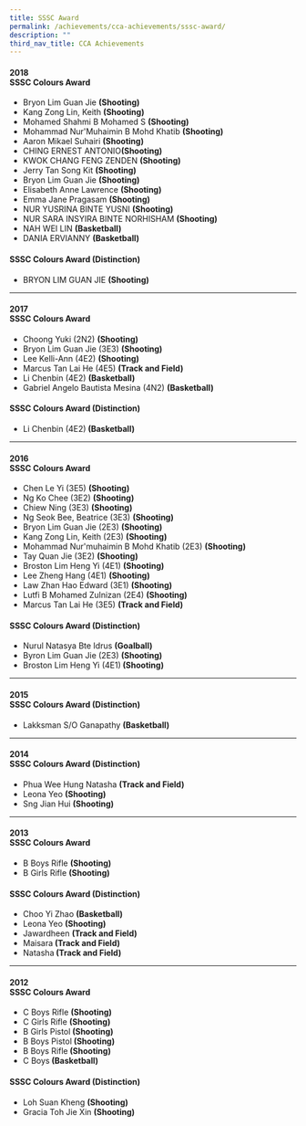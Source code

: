 ```yaml
---
title: SSSC Award
permalink: /achievements/cca-achievements/sssc-award/
description: ""
third_nav_title: CCA Achievements
---
```

<h4>2018<br><strong>SSSC Colours Award</strong></h4>
<ul>
<li>Bryon Lim Guan Jie <strong>(Shooting)</strong></li>
<li>Kang Zong Lin, Keith <strong>(Shooting)</strong></li>
<li>Mohamed Shahmi B Mohamed S <strong>(Shooting)</strong></li>
<li>Mohammad Nur'Muhaimin B Mohd Khatib <strong>(Shooting)</strong></li>
<li>Aaron Mikael Suhairi <strong>(Shooting)</strong></li>
<li>CHING ERNEST ANTONIO<strong>(Shooting)</strong></li>
<li>KWOK CHANG FENG ZENDEN <strong>(Shooting)</strong></li>
<li>Jerry Tan Song Kit <strong>(Shooting)</strong></li>
<li>Bryon Lim Guan Jie <strong>(Shooting)</strong></li>
<li>Elisabeth Anne Lawrence <strong>(Shooting)</strong></li>
<li>Emma Jane Pragasam <strong>(Shooting)</strong></li>
<li>NUR YUSRINA BINTE YUSNI <strong>(Shooting)</strong></li>
<li>NUR SARA INSYIRA BINTE NORHISHAM <strong>(Shooting)</strong></li>
<li>NAH WEI LIN <strong>(Basketball)</strong></li>
<li>DANIA ERVIANNY <strong>(Basketball)</strong></li>
</ul>
<h4><strong>SSSC Colours Award (Distinction)</strong></h4>
<ul>
<li>BRYON LIM GUAN JIE <strong>(Shooting)</strong></li>
</ul><hr>

<h4>2017<br><strong>SSSC Colours Award</strong></h4>
<ul>
<li>Choong Yuki (2N2)&nbsp;<strong>(Shooting)</strong></li>
<li>Bryon Lim Guan Jie (3E3)&nbsp;<strong>(Shooting)</strong></li>
<li>Lee Kelli-Ann (4E2)&nbsp;<strong>(Shooting)</strong></li>
<li>Marcus Tan Lai He (4E5)&nbsp;<strong>(Track and Field)</strong></li>
<li>Li Chenbin (4E2)&nbsp;<strong>(Basketball)</strong></li>
<li>Gabriel Angelo Bautista Mesina (4N2)&nbsp;<strong>(Basketball)</strong></li>
</ul>
<h4><strong>SSSC Colours Award (Distinction)</strong></h4>
<ul>
<li>Li Chenbin (4E2)<strong>&nbsp;(Basketball)</strong></li>
</ul><hr>
<h4>2016<br><strong>SSSC Colours Award</strong></h4>
<ul>
<li>Chen Le Yi (3E5)&nbsp;<strong>(Shooting)</strong></li>
<li>Ng Ko Chee (3E2)&nbsp;<strong>(Shooting)</strong></li>
<li>Chiew Ning (3E3)&nbsp;<strong>(Shooting)</strong></li>
<li>Ng Seok Bee, Beatrice (3E3)&nbsp;<strong>(Shooting)</strong></li>
<li>Bryon Lim Guan Jie (2E3)&nbsp;<strong>(Shooting)</strong></li>
<li>Kang Zong Lin, Keith (2E3)&nbsp;<strong>(Shooting)</strong></li>
<li>Mohammad Nur'muhaimin B Mohd Khatib (2E3)&nbsp;<strong>(Shooting)</strong></li>
<li>Tay Quan Jie (3E2)&nbsp;<strong>(Shooting)</strong></li>
<li>Broston Lim Heng Yi (4E1)&nbsp;<strong>(Shooting)</strong></li>
<li>Lee Zheng Hang (4E1)&nbsp;<strong>(Shooting)</strong></li>
<li>Law Zhan Hao Edward (3E1)&nbsp;<strong>(Shooting)</strong></li>
<li>Lutfi B Mohamed Zulnizan (2E4)&nbsp;<strong>(Shooting)</strong></li>
<li>Marcus Tan Lai He (3E5)&nbsp;<strong>(Track and Field)</strong></li>
</ul>
<h4><strong>SSSC Colours Award (Distinction)</strong></h4>
<ul>
<li>Nurul Natasya Bte Idrus&nbsp;<strong>(Goalball)</strong></li>
<li>Byron Lim Guan Jie (2E3)&nbsp;<strong>(Shooting)</strong></li>
<li>Broston Lim Heng Yi (4E1)<strong>&nbsp;(Shooting)</strong></li>
</ul><hr>
<h4>2015<br><strong>SSSC Colours Award (Distinction)</strong></h4>
<ul>
<li>Lakksman S/O Ganapathy&nbsp;<strong>(Basketball)</strong></li>
</ul><hr>
<h4>2014<br><strong>SSSC Colours Award (Distinction)</strong></h4>
<ul>
<li>Phua Wee Hung Natasha&nbsp;<strong>(Track and Field)</strong></li>
<li>Leona Yeo&nbsp;<strong>(Shooting)</strong></li>
<li>Sng Jian Hui&nbsp;<strong>(Shooting)</strong></li>
</ul><hr>
<h4>2013<br><strong>SSSC Colours Award</strong></h4>
<div>
<ul>
<li>B Boys Rifle&nbsp;<strong>(Shooting)</strong></li>
<li>B Girls Rifle&nbsp;<strong>(Shooting)</strong></li>
</ul>
<h4><strong>SSSC Colours Award (Distinction)</strong></h4>
<ul>
<li>Choo Yi Zhao&nbsp;<strong>(Basketball)</strong></li>
<li>Leona Yeo&nbsp;<strong>(Shooting)</strong></li>
<li>Jawardheen&nbsp;<strong>(Track and Field)</strong></li>
<li>Maisara<strong>&nbsp;(Track and Field)</strong></li>
<li>Natasha<strong>&nbsp;(Track and Field)</strong></li>
</ul><hr><h4>2012<br><strong>SSSC Colours Award</strong></h4>
<ul>
<li>C Boys Rifle&nbsp;<strong>(Shooting)</strong></li>
<li>C Girls Rifle&nbsp;<strong>(Shooting)</strong></li>
<li>B Girls Pistol<strong>&nbsp;(Shooting)</strong></li>
<li>B Boys Pistol<strong>&nbsp;(Shooting)</strong></li>
<li>B Boys Rifle<strong>&nbsp;(Shooting)</strong></li>
<li>C Boys<strong>&nbsp;(Basketball)</strong></li>
</ul>
<h4><strong>SSSC Colours Award (Distinction)</strong></h4>
<ul>
<li>Loh Suan Kheng&nbsp;<strong>(Shooting)</strong></li>
<li>Gracia Toh Jie Xin&nbsp;<strong>(Shooting)</strong></li>
</ul>
</div>